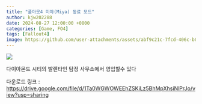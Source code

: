 ```yaml
---
title: "폴아웃4 미야(Miya) 동료 모드"
author: kjw202288
date: 2024-08-27 12:00:00 +0800
categories: [Game, FO4]
tags: [Fallout4]
image: https://github.com/user-attachments/assets/abf9c21c-7fcd-406c-b804-7dc1a4b1da2e
---
```


<img src="https://github.com/user-attachments/assets/abf9c21c-7fcd-406c-b804-7dc1a4b1da2e">

다이아몬드 시티의 발렌타인 탐정 사무소에서 영입할수 있다

다운로드 링크 : <https://drive.google.com/file/d/1Ta0WGWOWEEhZSKiLz5BhMpXhsiNlPrJo/view?usp=sharing>

